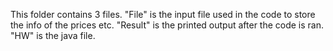 This folder contains 3 files.
"File" is the input file used in the code to store the info of the prices etc.
"Result" is the printed output after the code is ran.
"HW" is the java file.
